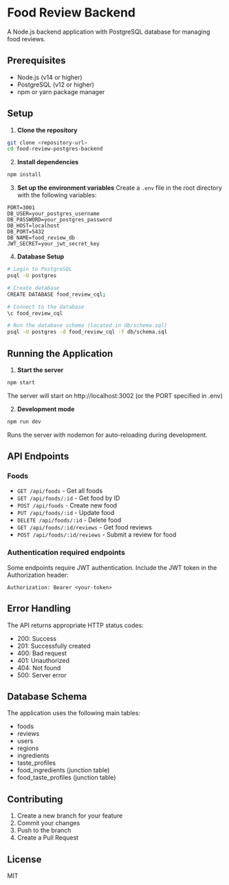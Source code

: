# Food Review Backend

A Node.js backend application with PostgreSQL database for managing food reviews.

## Prerequisites

- Node.js (v14 or higher)
- PostgreSQL (v12 or higher)
- npm or yarn package manager

## Setup

1. **Clone the repository**

```bash
git clone <repository-url>
cd food-review-postgres-backend
```

2. **Install dependencies**

```bash
npm install
```

3. **Set up the environment variables**
   Create a `.env` file in the root directory with the following variables:

```
PORT=3001
DB_USER=your_postgres_username
DB_PASSWORD=your_postgres_password
DB_HOST=localhost
DB_PORT=5432
DB_NAME=food_review_db
JWT_SECRET=your_jwt_secret_key
```

4. **Database Setup**

```bash
# Login to PostgreSQL
psql -U postgres

# Create database
CREATE DATABASE food_review_cql;

# Connect to the database
\c food_review_cql

# Run the database schema (located in db/schema.sql)
psql -U postgres -d food_review_cql -f db/schema.sql
```

## Running the Application

1. **Start the server**

```bash
npm start
```

The server will start on http://localhost:3002 (or the PORT specified in .env)

2. **Development mode**

```bash
npm run dev
```

Runs the server with nodemon for auto-reloading during development.

## API Endpoints

### Foods

- `GET /api/foods` - Get all foods
- `GET /api/foods/:id` - Get food by ID
- `POST /api/foods` - Create new food
- `PUT /api/foods/:id` - Update food
- `DELETE /api/foods/:id` - Delete food
- `GET /api/foods/:id/reviews` - Get food reviews
- `POST /api/foods/:id/reviews` - Submit a review for food

### Authentication required endpoints

Some endpoints require JWT authentication. Include the JWT token in the Authorization header:

```
Authorization: Bearer <your-token>
```

## Error Handling

The API returns appropriate HTTP status codes:

- 200: Success
- 201: Successfully created
- 400: Bad request
- 401: Unauthorized
- 404: Not found
- 500: Server error

## Database Schema

The application uses the following main tables:

- foods
- reviews
- users
- regions
- ingredients
- taste_profiles
- food_ingredients (junction table)
- food_taste_profiles (junction table)

## Contributing

1. Create a new branch for your feature
2. Commit your changes
3. Push to the branch
4. Create a Pull Request

## License

MIT
